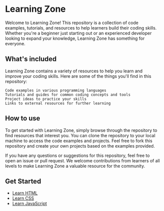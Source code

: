 # Learning Zone

Welcome to Learning Zone! This repository is a collection of code examples, tutorials, and resources to help learners build their coding skills. Whether you're a beginner just starting out or an experienced developer looking to expand your knowledge, Learning Zone has something for everyone.

## What's included

Learning Zone contains a variety of resources to help you learn and improve your coding skills. Here are some of the things you'll find in this repository:

    Code examples in various programming languages
    Tutorials and guides for common coding concepts and tools
    Project ideas to practice your skills
    Links to external resources for further learning

## How to use

To get started with Learning Zone, simply browse through the repository to find resources that interest you. You can clone the repository to your local machine to access the code examples and projects. Feel free to fork this repository and create your own projects based on the examples provided.

If you have any questions or suggestions for this repository, feel free to open an issue or pull request. We welcome contributions from learners of all levels to make Learning Zone a valuable resource for the community.

## Get Started

- [Learn HTML](https://zachhunn.github.io/learning-zone/html)
- [Learn CSS](#)
- [Learn JavaScript](#)
